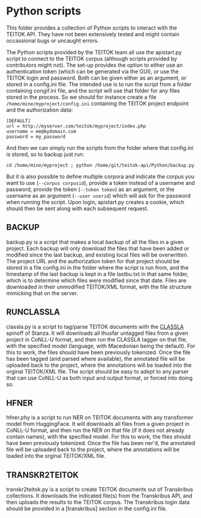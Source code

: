 # Python scripts

This folder provides a collection of Python scripts to interact with the TEITOK API. They have not been extensively tested
and might contain occassional bugs or uncaught errors.

The Python scripts provided by the TEITOK team all use the apistart.py script to connect to the TEITOK corpus (although
scripts provided by contributors might not). The set-up provides the option to either use an authentication token (which 
can be generated via the GUI), or use the TEITOK login and password. Both can be given either as an argument, or stored in 
a config.ini file. The intended use is to run the script from a folder containing congif.ini file, and the script will use that 
folder for any files stored in the process. So we should for instance create a file `/home/mine/myproject/config.ini` containing 
the TEITOK project endpoint and the authorization data:

```
[DEFAULT]
url = http://myserver.com/teitok/myproject/index.php
username = me@mydomain.com
password = my_password
```

And then we can simply run the scripts from the folder where that config.ini is stored, so to backup just run:

``
cd /home/mine/myproject ; python /home/git/teitok-api/Python/backup.py
``

But it is also possible to define multiple corpora and indicate the corpus you want to use (``--corpus corpusid``), provide
a token instead of a username and password, provide the token (``--token token``) as an argument, or the username 
as an argument (``--user userid``) which will ask for the password when running the script. Upon login, apistart.py creates
a cookie, which should then be sent along with each subsequent request.

## BACKUP

backup.py is a script that makes a local backup of all the files in a given project. Each backup will only 
download the files that have been added or modified since the last backup, and existing local files will be overwritten.
The project URL and the authorization token for that project should be stored in a file config.ini in the folder where 
the script is run from, and the timestamp of the last backup is kept in a file lastbu.txt in that same folder, which is to 
determine which files were modified since that date. Files are downloaded in their unmodified TEITOK/XML format, with the
file structure mimicking that on the server.
 

## RUNCLASSLA

classla.py is a script to tag/parse TEITOK documents with the [CLASSLA](https://pypi.org/project/classla/) spinoff of Stanza.
It will downloads all thusfar untagged files from a given project in CoNLL-U format, and then
run the CLASSLA tagger on that file, with the specified model (language, with Macedonian being the default). 
For this to work, the files should have been previously tokenized. Once the
file has been tagged (and parsed where available), the annotated file 
will be uploaded back to the project, where the annotations will be loaded into the orginal TEITOK/XML file. The 
script should be easy to adept to any parser that can use CoNLL-U as both input and output format, or forced into doing so. 

## HFNER

hfner.phy is a script to run NER on TEITOK documents with any transformer model from HuggingFace.
It will downloads all files from a given project in CoNLL-U format, and then
run the NER on that file (if it does not already contain names), with the specified model. 
For this to work, the files should have been previously tokenized. Once the
file has been ner'd, the annotated file 
will be uploaded back to the project, where the annotations will be loaded into the orginal TEITOK/XML file.  

## TRANSKR2TEITOK

transkr2teitok.py is a script to create TEITOK documents out of Transkribus collections. It downloads the indicated file(s)
from the Transkribus API, and then uploads the results to the TEITOK corpus. The Transkribus login data should be provided in 
a [transkribus] section in the config.ini file.
